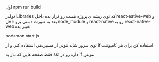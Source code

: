 اول npm run build

فولدر Libraries که توی ریشه ی پروژه هست رو قرار بده داخل react-native-web و بعد
به صورت دستی برو داخل node_module و react-native رو به react-native-web تغییر بده


nodemon start.js

توی سرور شاید نتونی از مسیردهی استفاده کنی و از if استفاده کن برای هر کامپوننت

فقط صفحه هایی که نیاز به ssr داره رو در if بنویس